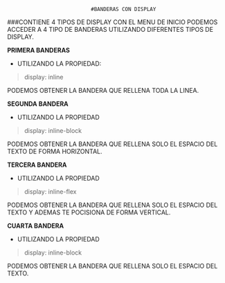                                #BANDERAS CON DISPLAY


###CONTIENE 4 TIPOS DE DISPLAY
CON EL MENU DE INICIO PODEMOS ACCEDER A 4 TIPO DE BANDERAS UTILIZANDO
DIFERENTES TIPOS DE DISPLAY.

**PRIMERA BANDERAS**
* UTILIZANDO LA PROPIEDAD:
>display: inline

PODEMOS OBTENER LA BANDERA QUE RELLENA TODA LA LINEA.

**SEGUNDA BANDERA**
* UTILIZANDO LA PROPIEDAD
>display: inline-block

PODEMOS OBTENER LA BANDERA QUE RELLENA SOLO EL ESPACIO DEL TEXTO DE FORMA
 HORIZONTAL.

**TERCERA BANDERA**
* UTILIZANDO LA PROPIEDAD
>display: inline-flex

PODEMOS OBTENER LA BANDERA QUE RELLENA SOLO EL ESPACIO DEL TEXTO Y ADEMAS TE
POCISIONA DE FORMA VERTICAL.

**CUARTA BANDERA**
* UTILIZANDO LA PROPIEDAD
>display: inline-block

PODEMOS OBTENER LA BANDERA QUE RELLENA SOLO EL ESPACIO DEL TEXTO.
